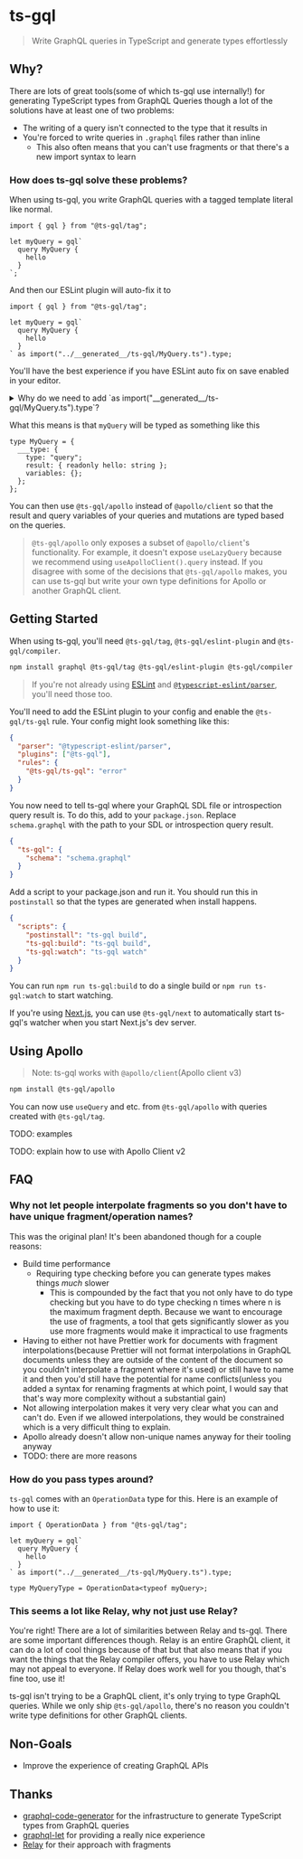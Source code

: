 # ts-gql

> Write GraphQL queries in TypeScript and generate types effortlessly

## Why?

There are lots of great tools(some of which ts-gql use internally!) for generating TypeScript types from GraphQL Queries though a lot of the solutions have at least one of two problems:

- The writing of a query isn't connected to the type that it results in
- You're forced to write queries in `.graphql` files rather than inline
  - This also often means that you can't use fragments or that there's a new import syntax to learn

### How does ts-gql solve these problems?

When using ts-gql, you write GraphQL queries with a tagged template literal like normal.

```tsx
import { gql } from "@ts-gql/tag";

let myQuery = gql`
  query MyQuery {
    hello
  }
`;
```

And then our ESLint plugin will auto-fix it to

```tsx
import { gql } from "@ts-gql/tag";

let myQuery = gql`
  query MyQuery {
    hello
  }
` as import("../__generated__/ts-gql/MyQuery.ts").type;
```

You'll have the best experience if you have ESLint auto fix on save enabled in your editor.

<details>

<summary>Why do we need to add `as import("__generated__/ts-gql/MyQuery.ts").type`?</summary>

TypeScript doesn't currently type tagged template literals with literal string types so there is no way to get the correct type based on the call so we have to add `as import("__generated__/ts-gql/MyQuery.ts").type` though there are [issues](https://github.com/microsoft/TypeScript/issues/16552) [discussing](https://github.com/microsoft/TypeScript/issues/31422) [it](https://github.com/microsoft/TypeScript/issues/33304) which would remove the need for this.

</details>

What this means is that `myQuery` will be typed as something like this

```tsx
type MyQuery = {
  ___type: {
    type: "query";
    result: { readonly hello: string };
    variables: {};
  };
};
```

You can then use `@ts-gql/apollo` instead of `@apollo/client` so that the result and query variables of your queries and mutations are typed based on the queries.

> `@ts-gql/apollo` only exposes a subset of `@apollo/client`'s functionality. For example, it doesn't expose `useLazyQuery` because we recommend using `useApolloClient().query` instead. If you disagree with some of the decisions that `@ts-gql/apollo` makes, you can use ts-gql but write your own type definitions for Apollo or another GraphQL client.

## Getting Started

When using ts-gql, you'll need `@ts-gql/tag`, `@ts-gql/eslint-plugin` and `@ts-gql/compiler`.

```bash
npm install graphql @ts-gql/tag @ts-gql/eslint-plugin @ts-gql/compiler
```

> If you're not already using [ESLint](https://eslint.org/) and [`@typescript-eslint/parser`](https://github.com/typescript-eslint/typescript-eslint), you'll need those too.

You'll need to add the ESLint plugin to your config and enable the `@ts-gql/ts-gql` rule. Your config might look something like this:

```json
{
  "parser": "@typescript-eslint/parser",
  "plugins": ["@ts-gql"],
  "rules": {
    "@ts-gql/ts-gql": "error"
  }
}
```

You now need to tell ts-gql where your GraphQL SDL file or introspection query result is. To do this, add to your `package.json`. Replace `schema.graphql` with the path to your SDL or introspection query result.

```json
{
  "ts-gql": {
    "schema": "schema.graphql"
  }
}
```

Add a script to your package.json and run it. You should run this in `postinstall` so that the types are generated when install happens.

```json
{
  "scripts": {
    "postinstall": "ts-gql build",
    "ts-gql:build": "ts-gql build",
    "ts-gql:watch": "ts-gql watch"
  }
}
```

You can run `npm run ts-gql:build` to do a single build or `npm run ts-gql:watch` to start watching.

If you're using [Next.js](https://nextjs.org/), you can use `@ts-gql/next` to automatically start ts-gql's watcher when you start Next.js's dev server.

## Using Apollo

> Note: ts-gql works with `@apollo/client`(Apollo client v3)

```bash
npm install @ts-gql/apollo
```

You can now use `useQuery` and etc. from `@ts-gql/apollo` with queries created with `@ts-gql/tag`.

TODO: examples

TODO: explain how to use with Apollo Client v2

## FAQ

### Why not let people interpolate fragments so you don't have to have unique fragment/operation names?

This was the original plan! It's been abandoned though for a couple reasons:

- Build time performance
  - Requiring type checking before you can generate types makes things _much_ slower
    - This is compounded by the fact that you not only have to do type checking but you have to do type checking n times where n is the maximum fragment depth. Because we want to encourage the use of fragments, a tool that gets significantly slower as you use more fragments would make it impractical to use fragments
- Having to either not have Prettier work for documents with fragment interpolations(because Prettier will not format interpolations in GraphQL documents unless they are outside of the content of the document so you couldn't interpolate a fragment where it's used) or still have to name it and then you'd still have the potential for name conflicts(unless you added a syntax for renaming fragments at which point, I would say that that's way more complexity without a substantial gain)
- Not allowing interpolation makes it very very clear what you can and can't do. Even if we allowed interpolations, they would be constrained which is a very difficult thing to explain.
- Apollo already doesn't allow non-unique names anyway for their tooling anyway
- TODO: there are more reasons

### How do you pass types around?

`ts-gql` comes with an `OperationData` type for this. Here is an example of how to use it:

```tsx
import { OperationData } from "@ts-gql/tag";

let myQuery = gql`
  query MyQuery {
    hello
  }
` as import("../__generated__/ts-gql/MyQuery.ts").type;

type MyQueryType = OperationData<typeof myQuery>;
```

### This seems a lot like Relay, why not just use Relay?

You're right! There are a lot of similarities between Relay and ts-gql. There are some important differences though. Relay is an entire GraphQL client, it can do a lot of cool things because of that but that also means that if you want the things that the Relay compiler offers, you have to use Relay which may not appeal to everyone. If Relay does work well for you though, that's fine too, use it!

ts-gql isn't trying to be a GraphQL client, it's only trying to type GraphQL queries. While we only ship `@ts-gql/apollo`, there's no reason you couldn't write type definitions for other GraphQL clients.

## Non-Goals

- Improve the experience of creating GraphQL APIs

## Thanks

- [graphql-code-generator](https://github.com/dotansimha/graphql-code-generator) for the infrastructure to generate TypeScript types from GraphQL queries
- [graphql-let](https://github.com/piglovesyou/graphql-let) for providing a really nice experience
- [Relay](https://github.com/facebook/relay) for their approach with fragments
